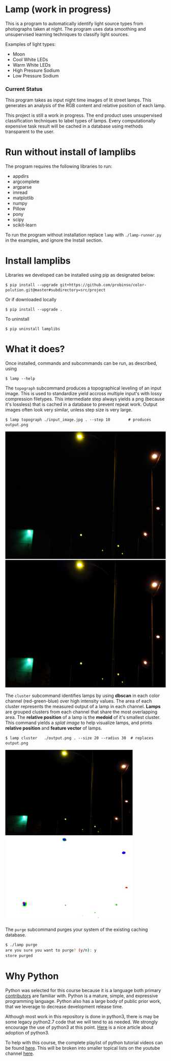 # Lamp (work in progress)
This is a program to automatically identify light source types from photographs taken at night. The program uses data smoothing and unsupervised learning techniques to classify light sources. 

Examples of light types:
- Moon
- Cool White LEDs
- Warm White LEDs
- High Pressure Sodium
- Low Pressure Sodium

### Current Status
This program takes as input night time images of lit street lamps. This generates an analysis of the RGB content and  relative position of each lamp.

This project is still a work in progress. The end product uses unsupervised classification techniques to label types of lamps. Every computationally expensive task result will be cached in a database using methods transparent to the user.

# Run without install of lamplibs
The program requires the following libraries to run:
- appdirs
- argcomplete
- argparse
- imread
- matplotlib
- numpy
- Pillow
- pony
- scipy
- scikit-learn

To run the program without installation replace `lamp` with `./lamp-runner.py` in the examples, and ignore the Install section.

# Install lamplibs
Libraries we developed can be installed using pip as designated below:
```
$ pip install --upgrade git+https://github.com/probinso/color-polution.git@master#subdirectory=src/project
```
Or if downloaded locally
```
$ pip install --upgrade .
```
To uninstall
```
$ pip uninstall lamplibs
```

# What it does?
Once installed, commands and subcommands can be run, as described, using
```
$ lamp --help
```
The `topograph` subcommand produces a topographical leveling of an input image. This is used to standardize yield accross multiple input's with lossy compression filetypes. This intermediate step always yields a png (because it's lossless) that is cached in a database to prevent repeat work. Output images often look very similar, unless step size is very large.
```
$ lamp topograph ./input_image.jpg . --step 10        # produces output.png
```
<img src="demo/0.JPG" height=400 />
<img src="demo/1.png" height=400 />

The `cluster` subcommand identifies lamps by using **dbscan** in each color channel (red-green-blue) over high intensity values. The area of each cluster represents the measured output of a lamp in each channel. **Lamps** are grouped clusters from each channel that share the most overlapping area. The **relative position** of a lamp is the **medoid** of it's smallest cluster. This command yields a *splat image* to help visualize lamps, and prints **relative position** and **feature vector** of lamps.
```
$ lamp cluster   ./output.png . --size 20 --radius 30  # replaces output.png
```
<img src="demo/1.png" width=400 />
<img src="demo/2.png" width=400 />

The `purge` subcommand purges your system of the existing caching database.
```bash
$ ./lamp purge
are you sure you want to purge? (y/n): y
store purged
```

# Why Python
Python was selected for this course because it is a language both primary [contributors](../../AUTHORS.md) are familiar with. Python is a mature, simple, and expressive programming language. Python also has a large body of public prior work, that we leverage to decrease development release time.

Although most work in this repository is done in python3, there is may be some legacy python2.7 code that we will tend to as needed. We strongly encourage the use of python3 at this point. [Here](https://www.webucator.com/blog/2016/03/still-using-python-2-it-is-time-to-upgrade/) is a nice article about adoption of python3.

To help with this course, the complete playlist of python tutorial videos can be found [here](https://www.youtube.com/playlist?list=PL96V6k-MWWMhAXQmH0AJDKM6WnfpaCx4S). This will be broken into smaller topical lists on the youtube channel [here](https://www.youtube.com/channel/UC-EKRSRFcQ1Uda8oGVVZl7Q).
